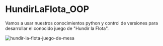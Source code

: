 # HundirLaFlota_OOP
Vamos a usar nuestros conocimientos python y control de versiones para desarrollar el conocido juego de "Hundir la Flota".

![hundir-la-flota-juego-de-mesa](https://github.com/alexdc1192/HundirLaFlota_OOP/assets/118775369/7cc9fa2d-c3ed-41d3-954f-999c23b00818)
